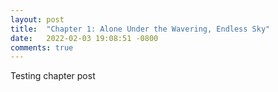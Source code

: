 ```yaml
---
layout: post
title:  "Chapter 1: Alone Under the Wavering, Endless Sky"
date:   2022-02-03 19:08:51 -0800
comments: true
---
```


Testing chapter post